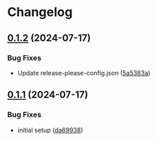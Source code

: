 # Changelog

## [0.1.2](https://github.com/devuri/system-info/compare/0.1.1...0.1.2) (2024-07-17)


### Bug Fixes

* Update release-please-config.json ([5a5383a](https://github.com/devuri/system-info/commit/5a5383a574645ca2769d13721b868e3a152d8bac))

## [0.1.1](https://github.com/devuri/system-info/compare/v0.1.0...0.1.1) (2024-07-17)


### Bug Fixes

* initial setup ([da69938](https://github.com/devuri/system-info/commit/da69938469043deeb29aded9a85feab67e71b8e7))
